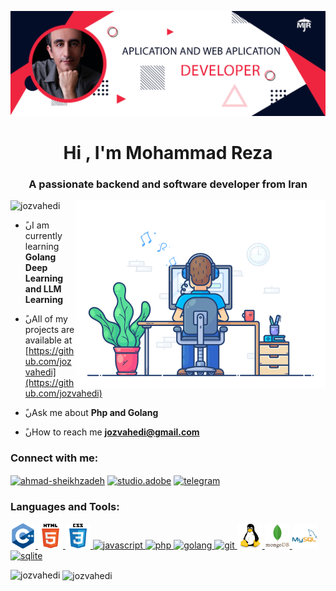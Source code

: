 ![logo](https://github.com/jozvahedi/jozvahedi/blob/main/Web.jpg)
<h1 align="center">Hi  , I'm Mohammad Reza</h1>
<h3 align="center">A passionate backend and software developer from Iran</h3>

<img align="right" alt="jozvahedi" width = "400" src ="https://github.com/jozvahedi/jozvahedi/blob/main/focus.gif">

<p align="left"> <img src="https://komarev.com/ghpvc/?username=jozvahedi&label=Profile%20views&color=0e75b6&style=flat" alt="jozvahedi" /> </p>


- ًںI am currently learning **Golang Deep Learning and LLM Learning**

- ًںAll of my projects are available at [https://github.com/jozvahedi](https://github.com/jozvahedi)

- ًںAsk me about **Php and Golang**

- ًںHow to reach me **jozvahedi@gmail.com**

<h3 align="left">Connect with me:</h3>
<p align="left">
<a href="https://www.linkedin.com/in/jozvahedi" target="blank"><img align="center" src="https://raw.githubusercontent.com/rahuldkjain/github-profile-readme-generator/master/src/images/icons/Social/linked-in-alt.svg" alt="ahmad-sheikhzadeh" height="30" width="40" /></a>
<a href="https://instagram.com/jozvahedi" target="blank"><img align="center" src="https://raw.githubusercontent.com/rahuldkjain/github-profile-readme-generator/master/src/images/icons/Social/instagram.svg" alt="studio.adobe" height="30" width="40" /></a>
<a href="https://t.me/jozvahedi" target="blank"><img align="center" src="https://cdn.worldvectorlogo.com/logos/telegram.svg" alt="telegram" height="30" width="40" /></a>
</p>

<h3 align="left">Languages and Tools:</h3> 


<p align="left"> 
<a href="https://www.w3schools.com/cpp/" target="_blank" rel="noreferrer"> 
<img src="https://raw.githubusercontent.com/devicons/devicon/master/icons/cplusplus/cplusplus-original.svg" alt="cplusplus" width="40" height="40"/>
 </a> 
 <a href="https://www.w3.org/html/" target="_blank" rel="noreferrer">
 <img src="https://raw.githubusercontent.com/devicons/devicon/master/icons/html5/html5-original-wordmark.svg" alt="html5" width="40" height="40"/> 
 </a> 
 <a href="https://www.w3schools.com/css/" target="_blank" rel="noreferrer"> 
 <img src="https://raw.githubusercontent.com/devicons/devicon/master/icons/css3/css3-original-wordmark.svg" alt="css3" width="40" height="40"/> 
 </a> 
 <a href="https://www.w3schools.com/js/" target="_blank" rel="noreferrer"> 
 <img src="https://cdn.worldvectorlogo.com/logos/javascript-2.svg" alt="javascript" width="40" height="40"/>
 </a> 
  <a href="https://www.php.net/" target="_blank" rel="noreferrer"> 
 <img src="https://cdn.worldvectorlogo.com/logos/php-4.svg" alt="php" width="40" height="40"/>
 </a>  
 <a href="https://go.dev/" target="_blank" rel="noreferrer"> 
 <img src="https://cdn.worldvectorlogo.com/logos/golang-1.svg" alt="golang" width="40" height="40"/>
 </a> 
 <a href="https://git-scm.com/" target="_blank" rel="noreferrer"> 
 <img src="https://www.vectorlogo.zone/logos/git-scm/git-scm-icon.svg" alt="git" width="40" height="40"/>
 </a>
  
 <a href="https://www.linux.org/" target="_blank" rel="noreferrer"> 
 <img src="https://raw.githubusercontent.com/devicons/devicon/master/icons/linux/linux-original.svg" alt="linux" width="40" height="40"/>
 </a>
 <a href="https://www.mongodb.com/" target="_blank" rel="noreferrer">
 <img src="https://raw.githubusercontent.com/devicons/devicon/master/icons/mongodb/mongodb-original-wordmark.svg" alt="mongodb" width="40" height="40"/>
 </a>
 <a href="https://www.mysql.com/" target="_blank" rel="noreferrer">
 <img src="https://raw.githubusercontent.com/devicons/devicon/master/icons/mysql/mysql-original-wordmark.svg" alt="mysql" width="40" height="40"/>
 </a>
 <a href="https://www.sqlite.org/" target="_blank" rel="noreferrer"> 
 <img src="https://www.vectorlogo.zone/logos/sqlite/sqlite-icon.svg" alt="sqlite" width="40" height="40"/> 
 </a>
  
 </p>

 

<p><img align="left" src="https://github-readme-stats.vercel.app/api/top-langs?username=jozvahedi&show_icons=true&locale=en&layout=compact" alt="jozvahedi" /></p>

<p>&nbsp;<img align="center" src="https://github-readme-stats.vercel.app/api?username=jozvahedi&show_icons=true&locale=en" alt="jozvahedi" /></p>

 
